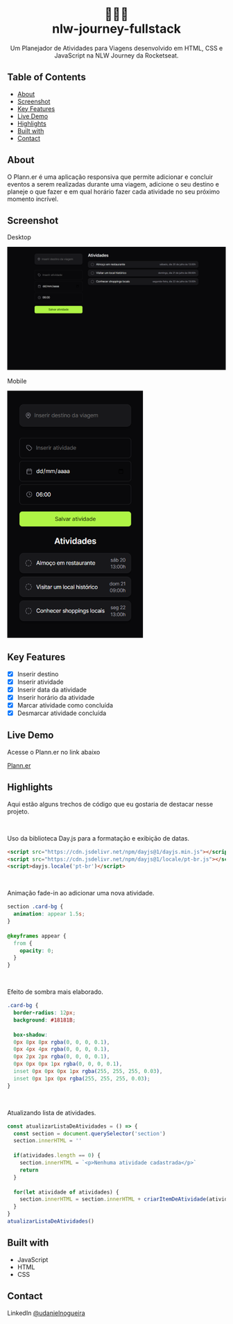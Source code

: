 <div align="center">
  
  <h1>👨🏻‍🚀 <br> nlw-journey-fullstack</h1>
  <p>Um Planejador de Atividades para Viagens desenvolvido em HTML, CSS e JavaScript na NLW Journey da Rocketseat.</p>
</div>

## Table of Contents

- [About](#about)
- [Screenshot](#screenshot)
- [Key Features](#key-features)
- [Live Demo](#live-demo)
- [Highlights](#highlights)
- [Built with](#built-with)
- [Contact](#contact)

<h2 id="about">About</h2>

O Plann.er é uma aplicação responsiva que permite adicionar e concluir eventos a serem realizadas durante uma viagem, adicione o seu destino e planeje o que fazer e em qual horário fazer cada atividade no seu próximo momento incrível.

<h2 id="screenshot">Screenshot</h2>

Desktop

![Desktop Screenshot](desktop-screenshot.png "Desktop Screnshot")

Mobile

<img src="mobile-screenshot.png" height="570px">

<h2 id="key-features">Key Features</h2>

- [x] Inserir destino
- [x] Inserir atividade
- [x] Inserir data da atividade
- [x] Inserir horário da atividade
- [x] Marcar atividade como concluída
- [x] Desmarcar atividade concluída

<h2 id="live-demo">Live Demo</h2>

Acesse o Plann.er no link abaixo

[Plann.er](https://udanielnogueira.github.io/nlw-journey-fullstack/)

<h2 id="highlights">Highlights</h2>

Aqui estão alguns trechos de código que eu gostaria de destacar nesse projeto.

<br>

Uso da biblioteca Day.js para a formatação e exibição de datas.
```html
<script src="https://cdn.jsdelivr.net/npm/dayjs@1/dayjs.min.js"></script>
<script src="https://cdn.jsdelivr.net/npm/dayjs@1/locale/pt-br.js"></script>
<script>dayjs.locale('pt-br')</script>
```

<br>

Animação fade-in ao adicionar uma nova atividade.
```css
section .card-bg {
  animation: appear 1.5s;
}
  
@keyframes appear {
  from {
    opacity: 0;
  }
}
```

<br>

Efeito de sombra mais elaborado.
```css
.card-bg {
  border-radius: 12px;
  background: #18181B;
  
  box-shadow: 
  0px 8px 8px rgba(0, 0, 0, 0.1), 
  0px 4px 4px rgba(0, 0, 0, 0.1), 
  0px 2px 2px rgba(0, 0, 0, 0.1), 
  0px 0px 0px 1px rgba(0, 0, 0, 0.1), 
  inset 0px 0px 0px 1px rgba(255, 255, 255, 0.03), 
  inset 0px 1px 0px rgba(255, 255, 255, 0.03);
}
```

<br>

Atualizando lista de atividades.
```js
const atualizarListaDeAtividades = () => {
  const section = document.querySelector('section')
  section.innerHTML = ''

  if(atividades.length == 0) {
    section.innerHTML = `<p>Nenhuma atividade cadastrada</p>`
    return
  }

  for(let atividade of atividades) {
    section.innerHTML = section.innerHTML + criarItemDeAtividade(atividade)
  }
}
atualizarListaDeAtividades()
```

<h2 id="built-with">Built with</h2>

- JavaScript
- HTML
- CSS

<h2 id="contact">Contact</h2>

LinkedIn [@udanielnogueira](https://www.linkedin.com/in/udanielnogueira/)
